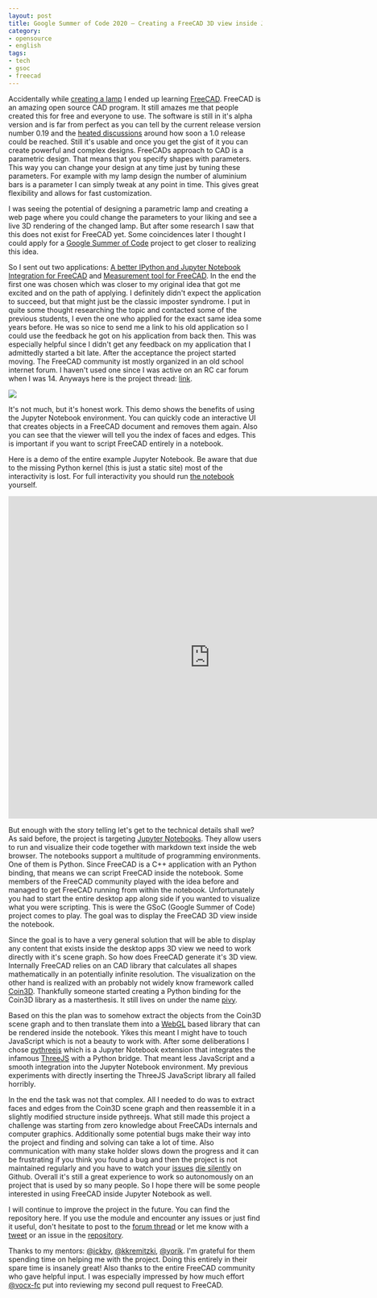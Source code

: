 ```yaml
---
layout: post
title: Google Summer of Code 2020 – Creating a FreeCAD 3D view inside Jupyter Notebooks
category:
- opensource
- english
tags:
- tech
- gsoc
- freecad
---
```


Accidentally while [creating a lamp](https://forum.freecadweb.org/viewtopic.php?f=24&t=48957) I ended up learning [FreeCAD](https://www.freecadweb.org). FreeCAD is an amazing open source CAD program. It still amazes me that people created this for free and everyone to use. The software is still in it's alpha version and is far from perfect as you can tell by the current release version number 0.19 and the [heated discussions](https://forum.freecadweb.org/viewtopic.php?t=43461) around how soon a 1.0 release could be reached. Still it's usable and once you get the gist of it you can create powerful and complex designs. FreeCADs approach to CAD is a parametric design. That means that you specify shapes with parameters. This way you can change your design at any time just by tuning these parameters. For example with my lamp design the number of aluminium bars is a parameter I can simply tweak at any point in time. This gives great flexibility and allows for fast customization.

I was seeing the potential of designing a parametric lamp and creating a web page where you could change the parameters to your liking and see a live 3D rendering of the changed lamp. But after some research I saw that this does not exist for FreeCAD yet. Some coincidences later I thought I could apply for a [Google Summer of Code](https://summerofcode.withgoogle.com) project to get closer to realizing this idea.

<!--more-->

So I sent out two applications: [A better IPython and Jupyter Notebook Integration for FreeCAD](https://docs.google.com/document/d/1VgfsD06Qvb87S-tQazfTsyYTp14Z3EjF4V9puPVNCTQ/edit?usp=sharing) and [Measurement tool for FreeCAD](https://docs.google.com/document/d/1lxe3MTVMQYnv6r3W7KuuzcKgY_rLS2Qgd6FjZlstwaU/edit?usp=sharing). In the end the first one was chosen which was closer to my original idea that got me excited and on the path of applying. I definitely didn't expect the application to succeed, but that might just be the classic imposter syndrome. I put in quite some thought researching the topic and contacted some of the previous students, I even the one who applied for the exact same idea some years before. He was so nice to send me a link to his old application so I could use the feedback he got on his application from back then. This was especially helpful since I didn't get any feedback on my application that I admittedly started a bit late. After the acceptance the project started moving. The FreeCAD community ist mostly organized in an old school internet forum. I haven't used one since I was active on an RC car forum when I was 14. Anyways here is the project thread: [link](https://forum.freecadweb.org/viewtopic.php?f=8&t=46039).

![](/images/gsoc-2020-interactivity-demo.gif)
<p class="caption">It's not much, but it's honest work. This demo shows the benefits of using the Jupyter Notebook environment. You can quickly code an interactive UI that creates objects in a FreeCAD document and removes them again. Also you can see that the viewer will tell you the index of faces and edges. This is important if you want to script FreeCAD entirely in a notebook.</p>

Here is a demo of the entire example Jupyter Notebook. Be aware that due to the missing Python kernel (this is just a static site) most of the interactivity is lost. For full interactivity you should run [the notebook](https://github.com/kryptokommunist/Jupyter_FreeCAD/blob/7dc507e295525909668996adf47bb0df68950fdf/FreeCAD%20inside%20Jupyter%20Notebook%20-%20Examples.ipynb) yourself.

<iframe width="800" height="640" src="https://kryptokommun.ist/google-summer-of-code-2020" frameborder="0"></iframe>

But enough with the story telling let's get to the technical details shall we? As said before, the project is targeting [Jupyter Notebooks](https://jupyter.org). They allow users to run and visualize their code together with markdown text inside the web browser. The notebooks support a multitude of programming environments. One of them is Python. Since FreeCAD is a C++ application with an Python binding, that means we can script FreeCAD inside the notebook. Some members of the FreeCAD community played with the idea before and managed to get FreeCAD running from within the notebook. Unfortunately you had to start the entire desktop app along side if you wanted to visualize what you were scripting. This is were the GSoC (Google Summer of Code) project comes to play. The goal was to display the FreeCAD 3D view inside the notebook.

Since the goal is to have a very general solution that will be able to display any content that exists inside the desktop apps 3D view we need to work directly with it's scene graph. So how does FreeCAD generate it's 3D view. Internally FreeCAD relies on an CAD library that calculates all shapes mathematically in an potentially infinite resolution. The visualization on the other hand is realized with an probably not widely know framework called [Coin3D](https://coin3d.github.io). Thankfully someone started creating a Python binding for the Coin3D library as a masterthesis. It still lives on under the name [pivy](https://github.com/coin3d/pivy).

Based on this the plan was to somehow extract the objects from the Coin3D scene graph and to then translate them into a [WebGL](https://en.wikipedia.org/wiki/WebGL) based library that can be rendered inside the notebook. Yikes this meant I might have to touch JavaScript which is not a beauty to work with. After some deliberations I chose [pythreejs](https://github.com/jupyter-widgets/pythreejs) which is a Jupyter Notebook extension that integrates the infamous [ThreeJS](https://github.com/mrdoob/three.js) with a Python bridge. That meant less JavaScript and a smooth integration into the Jupyter Notebook environment. My previous experiments with directly inserting the ThreeJS JavaScript library all failed horribly.

In the end the task was not that complex. All I needed to do was to extract faces and edges from the Coin3D scene graph and then reassemble it in a slightly modified structure inside pythreejs. What still made this project a challenge was starting from zero knowledge about FreeCADs internals and computer graphics. Additionally some potential bugs make their way into the project and finding and solving can take a lot of time. Also communication with many stake holder slows down the progress and it can be frustrating if you think you found a bug and then the project is not maintained regularly and you have to watch your [issues](https://github.com/jupyter-widgets/pythreejs/issues/329) [die silently](https://github.com/jupyter-widgets/pythreejs/issues/331) on Github. Overall it's still a great experience to work so autonomously on an project that is used by so many people. So I hope there will be some people interested in using FreeCAD inside Jupyter Notebook as well.

I will continue to improve the project in the future. You can find the repository here. If you use the module and encounter any issues or just find it useful, don't hesitate to post to the [forum thread](https://forum.freecadweb.org/viewtopic.php?f=8&t=46039) or let me know with a [tweet](https://twitter.com/kryptokommunist) or an issue in the [repository](https://github.com/kryptokommunist/Jupyter_FreeCAD).

Thanks to my mentors: [@ickby](https://forum.freecadweb.org/memberlist.php?mode=viewprofile&u=686), [@kkremitzki](https://twitter.com/thekurtwk), [@yorik](https://twitter.com/yorikvanhavre). I'm grateful for them spending time on helping me with the project. Doing this entirely in their spare time is insanely great! Also thanks to the entire FreeCAD community who gave helpful input. I was especially impressed by how much effort [@vocx-fc](https://github.com/FreeCAD/FreeCAD/pull/3569) put into reviewing my second pull request to FreeCAD.
